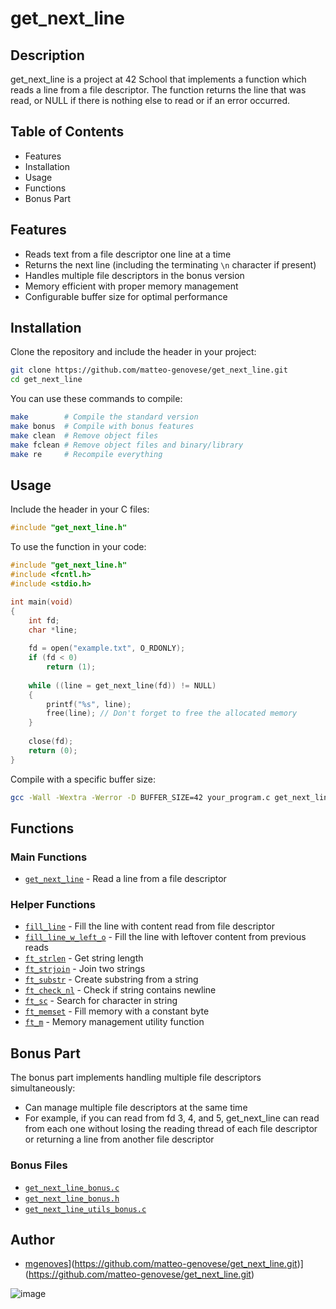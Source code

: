 # get_next_line

## Description
get_next_line is a project at 42 School that implements a function which reads a line from a file descriptor. The function returns the line that was read, or NULL if there is nothing else to read or if an error occurred.

## Table of Contents
- Features
- Installation
- Usage
- Functions
- Bonus Part

## Features
- Reads text from a file descriptor one line at a time
- Returns the next line (including the terminating `\n` character if present)
- Handles multiple file descriptors in the bonus version
- Memory efficient with proper memory management
- Configurable buffer size for optimal performance

## Installation
Clone the repository and include the header in your project:

```bash
git clone https://github.com/matteo-genovese/get_next_line.git
cd get_next_line
```

You can use these commands to compile:

```bash
make        # Compile the standard version
make bonus  # Compile with bonus features
make clean  # Remove object files
make fclean # Remove object files and binary/library
make re     # Recompile everything
```

## Usage
Include the header in your C files:
```c
#include "get_next_line.h"
```

To use the function in your code:
```c
#include "get_next_line.h"
#include <fcntl.h>
#include <stdio.h>

int main(void)
{
    int fd;
    char *line;
    
    fd = open("example.txt", O_RDONLY);
    if (fd < 0)
        return (1);
        
    while ((line = get_next_line(fd)) != NULL)
    {
        printf("%s", line);
        free(line); // Don't forget to free the allocated memory
    }
    
    close(fd);
    return (0);
}
```

Compile with a specific buffer size:
```bash
gcc -Wall -Wextra -Werror -D BUFFER_SIZE=42 your_program.c get_next_line.c get_next_line_utils.c -o your_program
```

## Functions

### Main Functions
- [`get_next_line`](get_next_line.c) - Read a line from a file descriptor

### Helper Functions
- [`fill_line`](get_next_line.c) - Fill the line with content read from file descriptor
- [`fill_line_w_left_o`](get_next_line.c) - Fill the line with leftover content from previous reads
- [`ft_strlen`](get_next_line_utils.c) - Get string length
- [`ft_strjoin`](get_next_line_utils.c) - Join two strings
- [`ft_substr`](get_next_line_utils.c) - Create substring from a string
- [`ft_check_nl`](get_next_line_utils.c) - Check if string contains newline
- [`ft_sc`](get_next_line_utils.c) - Search for character in string
- [`ft_memset`](get_next_line.c) - Fill memory with a constant byte
- [`ft_m`](get_next_line.c) - Memory management utility function

## Bonus Part
The bonus part implements handling multiple file descriptors simultaneously:

- Can manage multiple file descriptors at the same time
- For example, if you can read from fd 3, 4, and 5, get_next_line can read from each one without losing the reading thread of each file descriptor or returning a line from another file descriptor

### Bonus Files
- [`get_next_line_bonus.c`](get_next_line_bonus.c)
- [`get_next_line_bonus.h`](get_next_line_bonus.h)
- [`get_next_line_utils_bonus.c`](get_next_line_utils_bonus.c)

## Author
- [mgenoves](https://profile-v3.intra.42.fr/users/mgenoves)](https://github.com/matteo-genovese/get_next_line.git)](https://github.com/matteo-genovese/get_next_line.git)

![image](https://github.com/user-attachments/assets/4081360e-2884-490c-a990-002e188cfa15)
